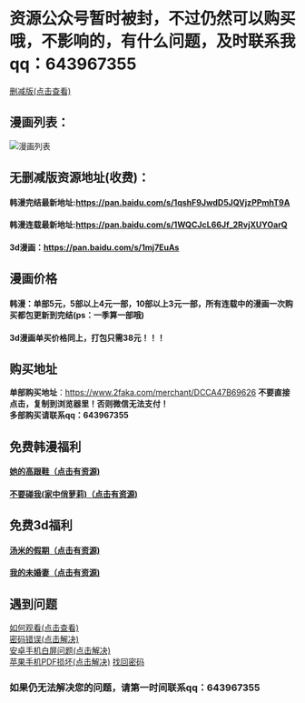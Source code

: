 # 资源公众号暂时被封，不过仍然可以购买哦，不影响的，有什么问题，及时联系我qq：643967355

[删减版(点击查看)](http://y11.fanmugua.net )


## 漫画列表：
![漫画列表](https://upload-images.jianshu.io/upload_images/11373205-1eba9e677a713148.jpg)

## 无删减版资源地址(收费)：
#### 韩漫完结最新地址:https://pan.baidu.com/s/1qshF9JwdD5JQVjzPPmhT9A

#### 韩漫连载最新地址:https://pan.baidu.com/s/1WQCJcL66Jf_2RvjXUYOarQ

#### 3d漫画：https://pan.baidu.com/s/1mj7EuAs

## 漫画价格
#### 韩漫：单部5元，5部以上4元一部，10部以上3元一部，所有连载中的漫画一次购买都包更新到完结(ps：一季算一部哦)
#### 3d漫画单买价格同上，打包只需38元！！！

## 购买地址

**单部购买地址**：https://www.2faka.com/merchant/DCCA47B69626 **不要直接点击，复制到浏览器里！否则微信无法支付！**</br>
**多部购买请联系qq：643967355** 

## 免费韩漫福利
#### [她的高跟鞋（点击有资源)](https://pan.baidu.com/s/1PhwkJWBWE8EfzVyeeKRyWA)
#### [不要碰我(家中俏萝莉)（点击有资源)](https://pan.baidu.com/s/1XLOGPtUY2pLcfn3Gkl5m1g)
## 免费3d福利
#### [汤米的假期（点击有资源)](https://pan.baidu.com/s/1yYv6l_l4rMcblhp1Z9Cqhg)
#### [我的未婚妻（点击有资源)](https://pan.baidu.com/s/1OicYlzyy63Tqg4TDDlep7g)

## 遇到问题
[如何观看(点击查看)](http://url.cn/5CL2Mjk)</br>
[密码错误(点击解决)](http://url.cn/57JCRzH)</br>
[安卓手机白屏问题(点击解决)](http://url.cn/55XFkFT)</br>
[苹果手机PDF损坏(点击解决)](http://url.cn/5klYYsP)
[找回密码](https://www.2faka.com/queryOrder)

### 如果仍无法解决您的问题，请第一时间联系qq：**643967355**
